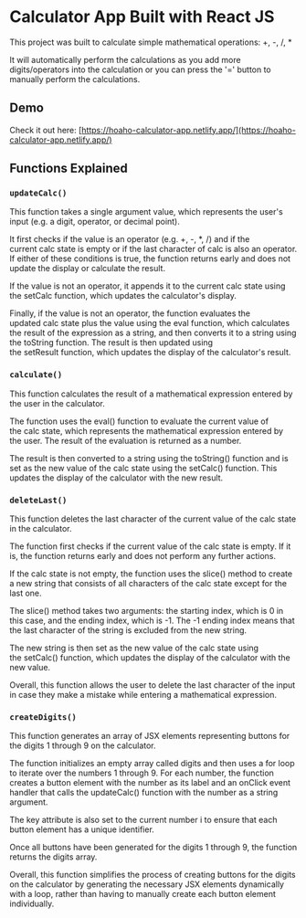 # Calculator App Built with React JS

This project was built to calculate simple mathematical operations: +, -, /, *

It will automatically perform the calculations as you add more digits/operators into the calculation or you can press the '=' button to manually perform the calculations.

## Demo

Check it out here: [https://hoaho-calculator-app.netlify.app/](https://hoaho-calculator-app.netlify.app/)

## Functions Explained

### `updateCalc()`

This function takes a single argument value, which represents the user's input (e.g. a digit, operator, or decimal point).

It first checks if the value is an operator (e.g. +, -, *, /) and if the current calc state is empty or if the last character of calc is also an operator. If either of these conditions is true, the function returns early and does not update the display or calculate the result.

If the value is not an operator, it appends it to the current calc state using the setCalc function, which updates the calculator's display.

Finally, if the value is not an operator, the function evaluates the updated calc state plus the value using the eval function, which calculates the result of the expression as a string, and then converts it to a string using the toString function. The result is then updated using the setResult function, which updates the display of the calculator's result.

### `calculate()`

This function calculates the result of a mathematical expression entered by the user in the calculator.

The function uses the eval() function to evaluate the current value of the calc state, which represents the mathematical expression entered by the user. The result of the evaluation is returned as a number.

The result is then converted to a string using the toString() function and is set as the new value of the calc state using the setCalc() function. This updates the display of the calculator with the new result.

### `deleteLast()`

This function deletes the last character of the current value of the calc state in the calculator.

The function first checks if the current value of the calc state is empty. If it is, the function returns early and does not perform any further actions.

If the calc state is not empty, the function uses the slice() method to create a new string that consists of all characters of the calc state except for the last one. 

The slice() method takes two arguments: the starting index, which is 0 in this case, and the ending index, which is -1. The -1 ending index means that the last character of the string is excluded from the new string.

The new string is then set as the new value of the calc state using the setCalc() function, which updates the display of the calculator with the new value.

Overall, this function allows the user to delete the last character of the input in case they make a mistake while entering a mathematical expression.

### `createDigits()`

This function generates an array of JSX elements representing buttons for the digits 1 through 9 on the calculator.

The function initializes an empty array called digits and then uses a for loop to iterate over the numbers 1 through 9. For each number, the function creates a button element with the number as its label and an onClick event handler that calls the updateCalc() function with the number as a string argument.

The key attribute is also set to the current number i to ensure that each button element has a unique identifier.

Once all buttons have been generated for the digits 1 through 9, the function returns the digits array.

Overall, this function simplifies the process of creating buttons for the digits on the calculator by generating the necessary JSX elements dynamically with a loop, rather than having to manually create each button element individually.